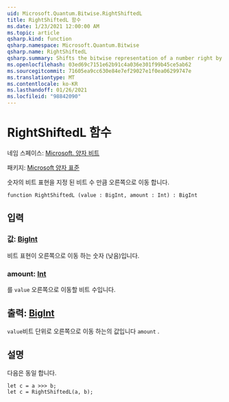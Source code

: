 ```yaml
---
uid: Microsoft.Quantum.Bitwise.RightShiftedL
title: RightShiftedL 함수
ms.date: 1/23/2021 12:00:00 AM
ms.topic: article
qsharp.kind: function
qsharp.namespace: Microsoft.Quantum.Bitwise
qsharp.name: RightShiftedL
qsharp.summary: Shifts the bitwise representation of a number right by a given number of bits.
ms.openlocfilehash: 03ed69c7151e62b91c4a036e301f99b45ce5ab62
ms.sourcegitcommit: 71605ea9cc630e84e7ef29027e1f0ea06299747e
ms.translationtype: MT
ms.contentlocale: ko-KR
ms.lasthandoff: 01/26/2021
ms.locfileid: "98842090"
---
```

# <a name="rightshiftedl-function"></a>RightShiftedL 함수

네임 스페이스: [Microsoft. 양자 비트](xref:Microsoft.Quantum.Bitwise)

패키지: [Microsoft 양자 표준](https://nuget.org/packages/Microsoft.Quantum.Standard)


숫자의 비트 표현을 지정 된 비트 수 만큼 오른쪽으로 이동 합니다.

```qsharp
function RightShiftedL (value : BigInt, amount : Int) : BigInt
```


## <a name="input"></a>입력

### <a name="value--bigint"></a>값: [BigInt](xref:microsoft.quantum.lang-ref.bigint)

비트 표현이 오른쪽으로 이동 하는 숫자 (낮음)입니다.


### <a name="amount--int"></a>amount: [Int](xref:microsoft.quantum.lang-ref.int)

를 `value` 오른쪽으로 이동할 비트 수입니다.



## <a name="output--bigint"></a>출력: [BigInt](xref:microsoft.quantum.lang-ref.bigint)

`value`비트 단위로 오른쪽으로 이동 하는의 값입니다 `amount` .

## <a name="remarks"></a>설명

다음은 동일 합니다.

```qsharp
let c = a >>> b;
let c = RightShiftedL(a, b);
```